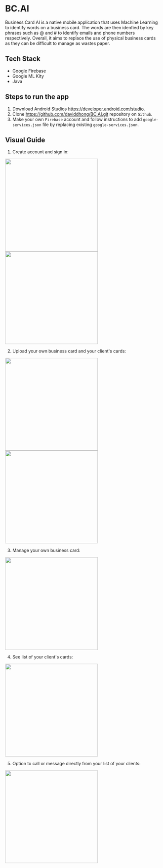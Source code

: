 # BC.AI

Business Card AI is a native mobile application that uses Machine Learning to identify words on a business card. 
The words are then idenfied by key phrases such as @ and # to identify emails and phone numbers respectively. Overall, it 
aims to replace the use of physical business cards as they can be difficult to manage as wastes paper. 

## Tech Stack

* Google Firebase
* Google ML Kity
* Java

## Steps to run the app
1. Download Android Studios https://developer.android.com/studio.
2. Clone https://github.com/daviddhong/BC.AI.git repository on ```Github```. 
3. Make your own ```Firebase``` account and follow instructions to add ```google-services.json``` file by replacing existing ```google-services.json```. 

## Visual Guide
1. Create account and sign in:

<img src= "https://i.imgur.com/c6qF6nN.jpg" width="300">  <img src= "https://i.imgur.com/U5b2hG1.jpg" width="300">

2. Upload your own business card and your client's cards:

<img src= "https://i.imgur.com/lJs9qZE.jpg" width="300">  <img src= "https://i.imgur.com/hVI9Rid.jpg" width="300">

3. Manage your own business card:

<img src= "https://i.imgur.com/IJV0BX4.jpg" width="300">

4. See list of your client's cards:

<img src= "https://i.imgur.com/xHippPL.jpg" width="300">

5. Option to call or message directly from your list of your clients:

<img src= "https://i.imgur.com/YLZiO7n.jpg" width="300">
